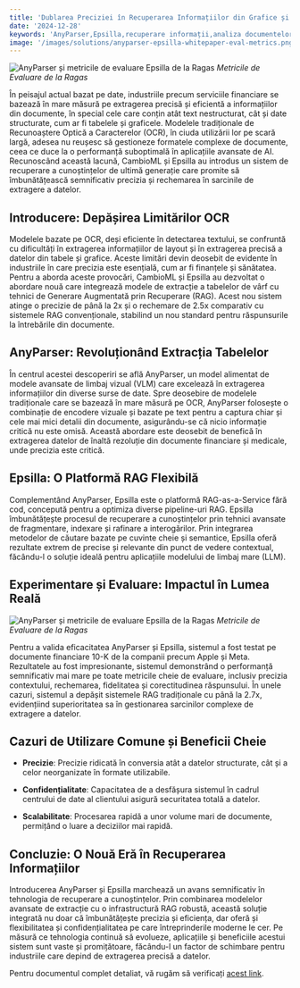 ```yaml
---
title: 'Dublarea Preciziei în Recuperarea Informațiilor din Grafice și Tabele'
date: '2024-12-28'
keywords: 'AnyParser,Epsilla,recuperare informații,analiza documentelor,RAG,documente financiare,extracția tabelelor,extracția graficelor,modele de limbaj vizual,precizie'
image: '/images/solutions/anyparser-epsilla-whitepaper-eval-metrics.png'
---
```


![AnyParser și metricile de evaluare Epsilla de la Ragas](/images/solutions/anyparser-epsilla-whitepaper-eval-metrics.png)
_Metricile de Evaluare de la Ragas_

În peisajul actual bazat pe date, industriile precum serviciile financiare se bazează în mare măsură pe extragerea precisă și eficientă a informațiilor din documente, în special cele care conțin atât text nestructurat, cât și date structurate, cum ar fi tabelele și graficele. Modelele tradiționale de Recunoaștere Optică a Caracterelor (OCR), în ciuda utilizării lor pe scară largă, adesea nu reușesc să gestioneze formatele complexe de documente, ceea ce duce la o performanță suboptimală în aplicațiile avansate de AI. Recunoscând această lacună, CambioML și Epsilla au introdus un sistem de recuperare a cunoștințelor de ultimă generație care promite să îmbunătățească semnificativ precizia și rechemarea în sarcinile de extragere a datelor.

## Introducere: Depășirea Limitărilor OCR

Modelele bazate pe OCR, deși eficiente în detectarea textului, se confruntă cu dificultăți în extragerea informațiilor de layout și în extragerea precisă a datelor din tabele și grafice. Aceste limitări devin deosebit de evidente în industriile în care precizia este esențială, cum ar fi finanțele și sănătatea. Pentru a aborda aceste provocări, CambioML și Epsilla au dezvoltat o abordare nouă care integrează modele de extracție a tabelelor de vârf cu tehnici de Generare Augmentată prin Recuperare (RAG). Acest nou sistem atinge o precizie de până la 2x și o rechemare de 2.5x comparativ cu sistemele RAG convenționale, stabilind un nou standard pentru răspunsurile la întrebările din documente.

## AnyParser: Revoluționând Extracția Tabelelor

În centrul acestei descoperiri se află AnyParser, un model alimentat de modele avansate de limbaj vizual (VLM) care excelează în extragerea informațiilor din diverse surse de date. Spre deosebire de modelele tradiționale care se bazează în mare măsură pe OCR, AnyParser folosește o combinație de encodere vizuale și bazate pe text pentru a captura chiar și cele mai mici detalii din documente, asigurându-se că nicio informație critică nu este omisă. Această abordare este deosebit de benefică în extragerea datelor de înaltă rezoluție din documente financiare și medicale, unde precizia este critică.

## Epsilla: O Platformă RAG Flexibilă

Complementând AnyParser, Epsilla este o platformă RAG-as-a-Service fără cod, concepută pentru a optimiza diverse pipeline-uri RAG. Epsilla îmbunătățește procesul de recuperare a cunoștințelor prin tehnici avansate de fragmentare, indexare și rafinare a interogărilor. Prin integrarea metodelor de căutare bazate pe cuvinte cheie și semantice, Epsilla oferă rezultate extrem de precise și relevante din punct de vedere contextual, făcându-l o soluție ideală pentru aplicațiile modelului de limbaj mare (LLM).

## Experimentare și Evaluare: Impactul în Lumea Reală

![AnyParser și metricile de evaluare Epsilla de la Ragas](/images/solutions/anyparser-epsilla-whitepaper-eval-metrics.png)
_Metricile de Evaluare de la Ragas_

Pentru a valida eficacitatea AnyParser și Epsilla, sistemul a fost testat pe documente financiare 10-K de la companii precum Apple și Meta. Rezultatele au fost impresionante, sistemul demonstrând o performanță semnificativ mai mare pe toate metricile cheie de evaluare, inclusiv precizia contextului, rechemarea, fidelitatea și corectitudinea răspunsului. În unele cazuri, sistemul a depășit sistemele RAG tradiționale cu până la 2.7x, evidențiind superioritatea sa în gestionarea sarcinilor complexe de extragere a datelor.

## Cazuri de Utilizare Comune și Beneficii Cheie

- **Precizie**: Precizie ridicată în conversia atât a datelor structurate, cât și a celor neorganizate în formate utilizabile.

- **Confidențialitate**: Capacitatea de a desfășura sistemul în cadrul centrului de date al clientului asigură securitatea totală a datelor.

- **Scalabilitate**: Procesarea rapidă a unor volume mari de documente, permițând o luare a deciziilor mai rapidă.

## Concluzie: O Nouă Eră în Recuperarea Informațiilor

Introducerea AnyParser și Epsilla marchează un avans semnificativ în tehnologia de recuperare a cunoștințelor. Prin combinarea modelelor avansate de extracție cu o infrastructură RAG robustă, această soluție integrată nu doar că îmbunătățește precizia și eficiența, dar oferă și flexibilitatea și confidențialitatea pe care întreprinderile moderne le cer. Pe măsură ce tehnologia continuă să evolueze, aplicațiile și beneficiile acestui sistem sunt vaste și promițătoare, făcându-l un factor de schimbare pentru industriile care depind de extragerea precisă a datelor.

Pentru documentul complet detaliat, vă rugăm să verificați [acest link](https://www.cambioml.com/research/AnyParser_Epsilla_Whitepaper.pdf).
